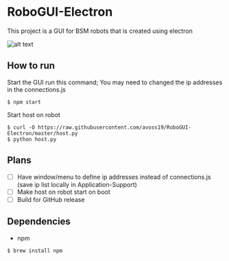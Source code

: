# RoboGUI-Electron

This project is a GUI for BSM robots that is created using electron

![alt text](https://raw.githubusercontent.com/avoss19/RoboGUI-Electron/master/docs/pics/window.png)


## How to run

Start the GUI run this command; You may need to changed the ip addresses in the connections.js
```
$ npm start
```

Start host on robot
```
$ curl -O https://raw.githubusercontent.com/avoss19/RoboGUI-Electron/master/host.py
$ python host.py
```


## Plans

- [ ] Have window/menu to define ip addresses instead of connections.js (save ip list locally in Application-Support)
- [ ] Make host on robot start on boot
- [ ] Build for GitHub release

## Dependencies

- npm
```
$ brew install npm
```
